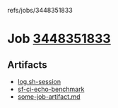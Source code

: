 refs/jobs/3448351833

# Job [3448351833](https://github.com/rokmoln/support-firecloud/runs/3448351833?check_suite_focus=true)

## Artifacts

* [log.sh-session](log.sh-session)
* [sf-ci-echo-benchmark](sf-ci-echo-benchmark)
* [some-job-artifact.md](some-job-artifact.md)

